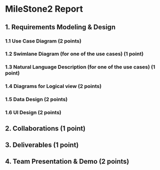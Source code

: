 # MileStone2 Report

## 1. Requirements Modeling & Design

### 1.1 Use Case Diagram (2 points)

### 1.2 Swimlane Diagram (for one of the use cases) (1 point)

### 1.3 Natural Language Description (for one of the use cases) (1 point)

### 1.4 Diagrams for Logical view (2 points)

### 1.5 Data Design (2 points)

### 1.6 UI Design (2 points)

## 2. Collaborations (1 point)

## 3. Deliverables (1 point)

## 4. Team Presentation & Demo (2 points)

